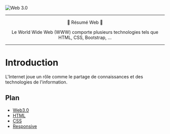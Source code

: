 ![Web 3.0](https://www.3dminfographie.com/images/tutoriels/bootstrap-html5-css3.png)

***

<p align="center">
🎉 Résumé Web 🎉
</p>
<p align="center">
Le World Wide Web (WWW) comporte plusieurs technologies tels que HTML, CSS, Bootstrap, ...
</p>

***

Introduction
=================
L'Internet joue un rôle comme le partage de connaissances et des technologies de l'information.

Plan
-----------------

* [Web3.0](#web-3)
* [HTML](#html)
* [CSS](#css)
* [Responsive](#responsive)
